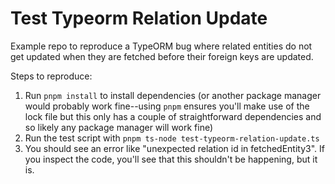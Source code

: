 # Test Typeorm Relation Update

Example repo to reproduce a TypeORM bug where related entities do not get updated when they are fetched before their foreign keys are updated.

Steps to reproduce:
1. Run `pnpm install` to install dependencies (or another package manager would probably work fine--using `pnpm` ensures you'll make use of the lock file but this only has a couple of straightforward dependencies and so likely any package manager will work fine)
2. Run the test script with `pnpm ts-node test-typeorm-relation-update.ts`
3. You should see an error like "unexpected relation id in fetchedEntity3". If you inspect the code, you'll see that this shouldn't be happening, but it is.
